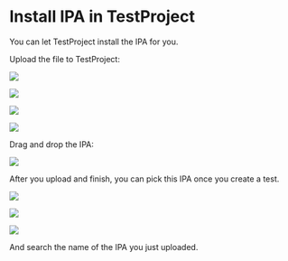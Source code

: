 # Install IPA in TestProject

You can let TestProject install the IPA for you. ﻿

&#x20;﻿Upload the file to TestProject:

![](https://downloads.intercomcdn.com/i/o/284322349/91be69bf17bedad6bdd9ce90/image.png)

![](https://downloads.intercomcdn.com/i/o/284322380/09dec8af5d4512ce27207641/image.png)

![](https://downloads.intercomcdn.com/i/o/284322460/84b7f374be918a214e8d27c0/image.png)

![](https://downloads.intercomcdn.com/i/o/284322535/a26ad96ce8a35c0af2f0a6f1/image.png)

Drag and drop the IPA:

![](https://downloads.intercomcdn.com/i/o/284322611/4b1c090508213388d296dff6/image.png)

After you upload and finish, you can pick this IPA once you create a test.

![](https://downloads.intercomcdn.com/i/o/284322857/a486fef2b2bddec29f7311f1/image.png)

![](https://downloads.intercomcdn.com/i/o/493448391/16a40af5649d9b5980703434/chrome\_9MKY3w7SqV.png)

![](https://downloads.intercomcdn.com/i/o/493449161/57af20b30eb59be1aa06b6e4/chrome\_VW8fWLhDcW.png)

And search the name of the IPA you just uploaded.
